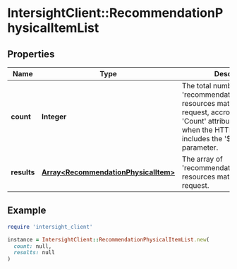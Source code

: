 # IntersightClient::RecommendationPhysicalItemList

## Properties

| Name | Type | Description | Notes |
| ---- | ---- | ----------- | ----- |
| **count** | **Integer** | The total number of &#39;recommendation.PhysicalItem&#39; resources matching the request, accross all pages. The &#39;Count&#39; attribute is included when the HTTP GET request includes the &#39;$inlinecount&#39; parameter. | [optional] |
| **results** | [**Array&lt;RecommendationPhysicalItem&gt;**](RecommendationPhysicalItem.md) | The array of &#39;recommendation.PhysicalItem&#39; resources matching the request. | [optional] |

## Example

```ruby
require 'intersight_client'

instance = IntersightClient::RecommendationPhysicalItemList.new(
  count: null,
  results: null
)
```


